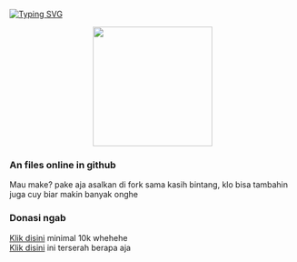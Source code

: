 [![Typing SVG](https://readme-typing-svg.herokuapp.com?color=%2336BCF7&lines=Hai+;Selamat+menggunakan+yaa)](https://github.com/Chandra-XD/ItsukaChan)<br>

<p align="center">
  <img src="https://telegra.ph/file/372a3b3957a06baccbfe9.jpg" size=210" width="210" height="210"/>
</p>

### An files online in github
Mau make? pake aja asalkan di fork sama kasih bintang, klo bisa tambahin juga cuy biar makin banyak onghe

### Donasi ngab
[Klik disini](https://saweria.com/FuadXy) minimal 10k whehehe <br>
[Klik disini](https://wa.me/6283138381932?=.saweria) ini terserah berapa aja
